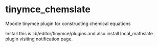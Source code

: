 tinymce_chemslate
=================

Moodle tinymce plugin for constructing chemical equations

Install this is lib/editor/tinymce/plugins and also install local_mathslate plugin
visiting notification page.
